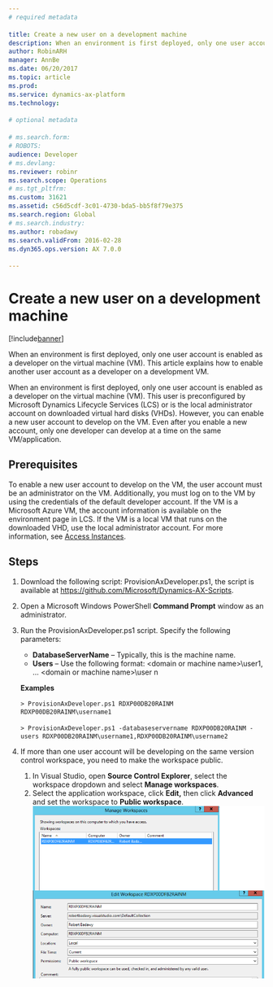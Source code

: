 ```yaml
---
# required metadata

title: Create a new user on a development machine
description: When an environment is first deployed, only one user account is enabled as a developer on the virtual machine (VM). This article explains how to enable another user account as a developer on a development VM.
author: RobinARH
manager: AnnBe
ms.date: 06/20/2017
ms.topic: article
ms.prod: 
ms.service: dynamics-ax-platform
ms.technology: 

# optional metadata

# ms.search.form: 
# ROBOTS: 
audience: Developer
# ms.devlang: 
ms.reviewer: robinr
ms.search.scope: Operations
# ms.tgt_pltfrm: 
ms.custom: 31621
ms.assetid: c56d5cdf-3c01-4730-bda5-bb5f8f79e375
ms.search.region: Global
# ms.search.industry: 
ms.author: robadawy
ms.search.validFrom: 2016-02-28
ms.dyn365.ops.version: AX 7.0.0

---
```


# Create a new user on a development machine

[!include[banner](../includes/banner.md)]


When an environment is first deployed, only one user account is enabled as a developer on the virtual machine (VM). This article explains how to enable another user account as a developer on a development VM.

When an environment is first deployed, only one user account is enabled as a developer on the virtual machine (VM). This user is preconfigured by Microsoft Dynamics Lifecycle Services (LCS) or is the local administrator account on downloaded virtual hard disks (VHDs). However, you can enable a new user account to develop on the VM. Even after you enable a new account, only one developer can develop at a time on the same VM/application.

## Prerequisites
To enable a new user account to develop on the VM, the user account must be an administrator on the VM. Additionally, you must log on to the VM by using the credentials of the default developer account. If the VM is a Microsoft Azure VM, the account information is available on the environment page in LCS. If the VM is a local VM that runs on the downloaded VHD, use the local administrator account. For more information, see [Access Instances](..\dev-tools\access-instances.md).

## Steps
1.  Download the following script: ProvisionAxDeveloper.ps1, the script is available at <https://github.com/Microsoft/Dynamics-AX-Scripts>.
2.  Open a Microsoft Windows PowerShell **Command Prompt** window as an administrator.
3.  Run the ProvisionAxDeveloper.ps1 script. Specify the following parameters:

    -   **DatabaseServerName** – Typically, this is the machine name.
    -   **Users** – Use the following format: &lt;domain or machine name&gt;\\user1, … &lt;domain or machine name&gt;\\user n

    **Examples**

        > ProvisionAxDeveloper.ps1 RDXP00DB20RAINM RDXP00DB20RAINM\username1

        > ProvisionAxDeveloper.ps1 -databaseservername RDXP00DB20RAINM -users RDXP00DB20RAINM\username1,RDXP00DB20RAINM\username2

4.  If more than one user account will be developing on the same version control workspace, you need to make the workspace public.
    1.  In Visual Studio, open **Source Control Explorer**, select the workspace dropdown and select **Manage workspaces**.
    2.  Select the application workspace, click **Edit,** then click **Advanced** and set the workspace to **Public workspace**.[![publicworkspace](./media/publicworkspace.png)](./media/publicworkspace.png)





